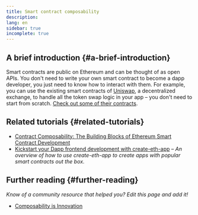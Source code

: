 ```yaml
---
title: Smart contract composability
description:
lang: en
sidebar: true
incomplete: true
---
```


## A brief introduction {#a-brief-introduction}

Smart contracts are public on Ethereum and can be thought of as open APIs. You don't need to write your own smart contract to become a dapp developer, you just need to know how to interact with them. For example, you can use the existing smart contracts of [Uniswap](https://uniswap.exchange/swap), a decentralized exchange, to handle all the token swap logic in your app – you don't need to start from scratch. [Check out some of their contracts](https://github.com/Uniswap/uniswap-v2-core/tree/master/contracts).

## Related tutorials {#related-tutorials}

- [Contract Composability: The Building Blocks of Ethereum Smart Contract Development](https://blog.decentlabs.io/contract-composability-the-building-blocks-of-ethereum-smart-contract-development/)
- [Kickstart your Dapp frontend development with create-eth-app](/developers/tutorials/kickstart-your-dapp-frontend-development-wth-create-eth-app/) _– An overview of how to use create-eth-app to create apps with popular smart contracts out the box._

## Further reading {#further-reading}

_Know of a community resource that helped you? Edit this page and add it!_

- [Composability is Innovation](https://future.a16z.com/how-composability-unlocks-crypto-and-everything-else/)
